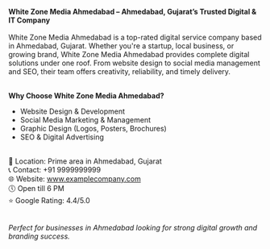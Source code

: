 <strong>White Zone Media Ahmedabad – Ahmedabad, Gujarat’s Trusted Digital & IT Company</strong><br><br>
White Zone Media Ahmedabad is a top-rated digital service company based in Ahmedabad, Gujarat. Whether you're a startup, local business, or growing brand, White Zone Media Ahmedabad provides complete digital solutions under one roof. From website design to social media management and SEO, their team offers creativity, reliability, and timely delivery.<br><br>

<b>Why Choose White Zone Media Ahmedabad?</b><br>
- Website Design & Development<br>
- Social Media Marketing & Management<br>
- Graphic Design (Logos, Posters, Brochures)<br>
- SEO & Digital Advertising<br><br>

📍 Location: Prime area in Ahmedabad, Gujarat<br>
📞 Contact: +91 9999999999<br>
🌐 Website: www.examplecompany.com<br>
🕔 Open till 6 PM<br>
⭐ Google Rating: 4.4/5.0<br><br>

<em>Perfect for businesses in Ahmedabad looking for strong digital growth and branding success.</em><br>
